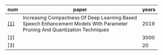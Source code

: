 | num  | paper | years |
| ------ | ------ | ------ |
| [[1]](https://github.com/ffxz/PaperNotes/blob/master/paper_list/Increasing_Compactness_Of_Deep_Learning_Based_Speech_Enhancement_Models_With_Parameter_Pruning_And_Quantization_Techniques.md) |Increasing Compactness Of Deep Learning Based Speech Enhancement Models With Parameter Pruning And Quantization Techniques | 2019 |
| [2] |  | 3000 |
| [3] || 20 |

